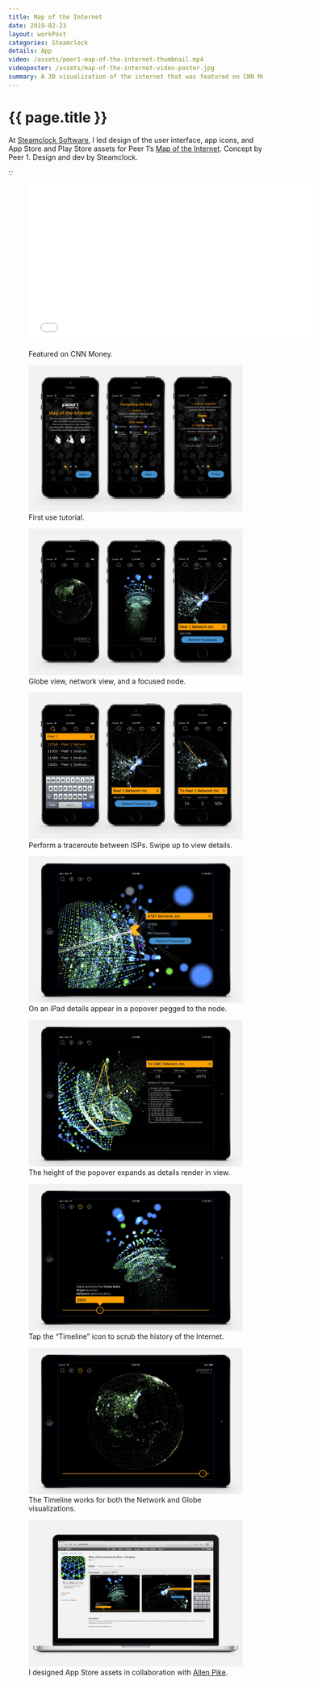 ```yaml
---
title: Map of the Internet
date: 2019-02-23
layout: workPost
categories: Steamclock
details: App
video: /assets/peer1-map-of-the-internet-thumbnail.mp4
videoposter: /assets/map-of-the-internet-video-poster.jpg
summary: A 3D visualization of the internet that was featured on CNN Money.
---
```

<div class="mw-900  bp1-u-textAlign-center  u-mar-auto  u-mar-b05">
    <h1 class="u-noMargin u-mar-b00"><strong>{{ page.title }}</strong></h1>
    <p class="as-h3" style="max-width: 100%;">At <a href="http://www.steamclock.com/" target="_blank">Steamclock Software</a>, I led design of the user interface, app icons, and App Store and Play Store assets for Peer 1’s <a href="https://itunes.apple.com/us/app/map-internet-by-peer-1-hosting/id605924222?ls=1&mt=8" target="_blank">Map of the Internet</a>. Concept by Peer 1. Design and dev by Steamclock.</p>
    <p class="as-h5  bp1-u-textAlign-center  u-mar-b05">&#8757;</p>
</div>
<figure class="mw-900  u-mar-lauto  u-mar-rauto  u-mar-b05  bp1-u-textAlign-center  animated fadeIn delay-1s vendor"><iframe src="//www.youtube.com/embed/1YdBsoh4lp8" width="560" height="315" frameborder="0"> </iframe>
    <figcaption style="margin-top: 10px;">Featured on <span class="fw7">CNN Money</span>.</figcaption>
</figure>

<div class="Grid  Grid--withGutters">
    <div class="Grid-cell  u-size1of2">
        <figure>
            <img src="/assets/peer1-iphone-firstuse.jpg"/>
            <figcaption>First use tutorial.</figcaption>
        </figure>
    </div>
    <div class="Grid-cell  u-size1of2">
        <figure>
            <img src="/assets/peer1-iphone-globe-3dgrid-node.jpg"/>
            <figcaption>Globe view, network view, and a focused node.</figcaption>
        </figure>
    </div>
    <div class="Grid-cell  u-size1of2">
        <figure>
            <img src="/assets/peer1-iphone-search-traceroute-results.jpg"/>
            <figcaption>Perform a traceroute between ISPs. Swipe up to view details.</figcaption>
        </figure>
    </div>
    <div class="Grid-cell  u-size1of2">
        <figure>
            <img src="/assets/peer1-ipad-node.jpg"/>
            <figcaption>On an iPad details appear in a popover pegged to the node.</figcaption>
        </figure>
    </div>
    <div class="Grid-cell  u-size1of2">
        <figure>
            <img src="/assets/peer1-ipad-traceroute.jpg"/>
            <figcaption>The height of the popover expands as details render in view.</figcaption>
        </figure>
    </div>
    <div class="Grid-cell  u-size1of2">
        <figure>
            <img src="/assets/peer1-ipad-timeline.jpg"/>
            <figcaption>Tap the “Timeline” icon to scrub the history of the Internet.</figcaption>
        </figure>
    </div>
    <div class="Grid-cell  u-size1of2">
        <figure>
            <img src="/assets/peer1-ipad-timeline-globe.jpg"/>
            <figcaption>The Timeline works for both the Network and Globe visualizations.</figcaption>
        </figure>
    </div>
    <div class="Grid-cell  u-size1of2">
        <figure>
            <img src="/assets/peer1-appstore.jpg"/>
            <figcaption>I designed App Store assets in collaboration with <a href="https://allenpike.com/" title="The blog of Allen Pike">Allen Pike</a>.</figcaption>
        </figure>
    </div>
</div>